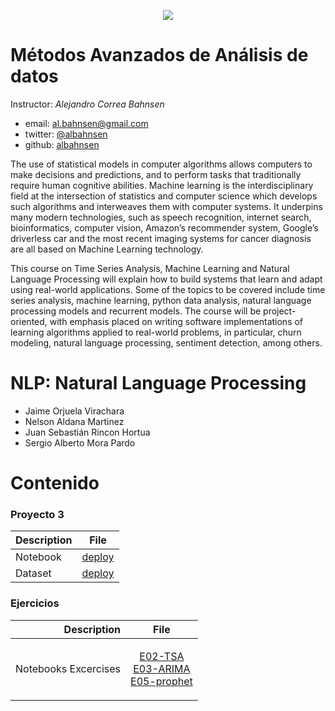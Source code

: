 <center>

![](https://uniandes.edu.co/sites/default/files/logo-uniandes.png)

</center>

# Métodos Avanzados de Análisis de datos

Instructor: *Alejandro Correa Bahnsen*

* email: [al.bahnsen@gmail.com](mailto:al.bahnsen@gmail.com)
* twitter: [@albahnsen](https://twitter.com/albahnsen)
* github: [albahnsen](https://github.com/albahnsen)

The use of statistical models in computer algorithms allows computers to make decisions and predictions, and to perform tasks that traditionally require human cognitive abilities. Machine learning is the interdisciplinary field at the intersection of statistics and computer science which develops such algorithms and interweaves them with computer systems. It underpins many modern technologies, such as speech recognition, internet search, bioinformatics, computer vision, Amazon’s recommender system, Google’s driverless car and the most recent imaging systems for cancer diagnosis are all based on Machine Learning technology.

This course on Time Series Analysis, Machine Learning and Natural Language Processing will explain how to build systems that learn and adapt using real-world applications. Some of the topics to be covered include time series analysis, machine learning, python data analysis, natural language processing models and recurrent models. The course will be project-oriented, with emphasis placed on writing software implementations of learning algorithms applied to real-world problems, in particular, churn modeling, natural language processing, sentiment detection, among others.

 # NLP: Natural Language Processing

* Jaime Orjuela Virachara
* Nelson Aldana Martinez
* Juan Sebastián Rincon Hortua
* Sergio Alberto Mora Pardo

# Contenido
### Proyecto 3

|Description|File|
|----|--------|
|Notebook|[deploy]()|
|Dataset|[deploy]()|

### Ejercicios

|Description  | File|
|-----------: |:------------:|
|    Notebooks Excercises | <p> [E02-TSA](https://github.com/sergiomora03/AdvancedMethodsDataAnalysis/blob/master/Excercises/E02-TSA.ipynb) <br> [E03-ARIMA](https://github.com/sergiomora03/AdvancedMethodsDataAnalysis/blob/master/Excercises/E03-ARIMA_grupo.ipynb) <br> [E05-prophet](https://github.com/sergiomora03/AdvancedMethodsDataAnalysis/blob/master/Excercises/E05-prophet.ipynb) </p>|
